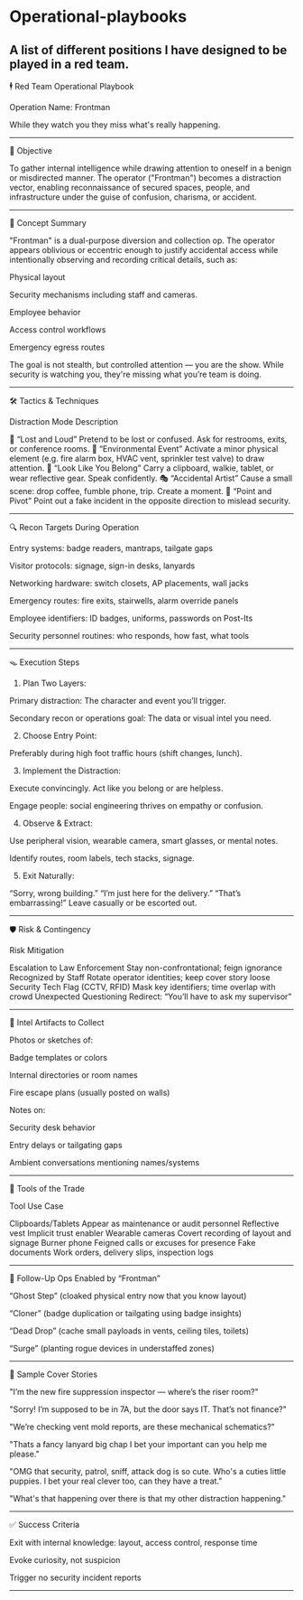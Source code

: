 # Operational-playbooks
A list of different positions I have  designed to be played in a red team.
---

🕴️ Red Team Operational Playbook

Operation Name: Frontman

While they watch you they miss what's really happening.

---

🎯 Objective

To gather internal intelligence while drawing attention to oneself in a benign or misdirected manner. The operator ("Frontman") becomes a distraction vector, enabling reconnaissance of secured spaces, people, and infrastructure under the guise of confusion, charisma, or accident.


---

🧠 Concept Summary

"Frontman" is a dual-purpose diversion and collection op. The operator appears oblivious or eccentric enough to justify accidental access while intentionally observing and recording critical details, such as:

Physical layout

Security mechanisms including staff and cameras.

Employee behavior

Access control workflows

Emergency egress routes


The goal is not stealth, but controlled attention — you are the show. While security is watching you, they're missing what you’re team is doing.

---

🛠️ Tactics & Techniques

Distraction Mode	Description

🧍 “Lost and Loud”	Pretend to be lost or confused. Ask for restrooms, exits, or conference rooms.
🚿 “Environmental Event”	Activate a minor physical element (e.g. fire alarm box, HVAC vent, sprinkler test valve) to draw attention.
📱 “Look Like You Belong”	Carry a clipboard, walkie, tablet, or wear reflective gear. Speak confidently.
🎭 “Accidental Artist”	Cause a small scene: drop coffee, fumble phone, trip. Create a moment.
👀 “Point and Pivot”	Point out a fake incident in the opposite direction to mislead security.



---

🔍 Recon Targets During Operation

Entry systems: badge readers, mantraps, tailgate gaps

Visitor protocols: signage, sign-in desks, lanyards

Networking hardware: switch closets, AP placements, wall jacks

Emergency routes: fire exits, stairwells, alarm override panels

Employee identifiers: ID badges, uniforms, passwords on Post-Its

Security personnel routines: who responds, how fast, what tools


---

🪤 Execution Steps

1. Plan Two Layers:

Primary distraction: The character and event you’ll trigger.

Secondary recon or operations goal: The data or visual intel you need.


2. Choose Entry Point:

Preferably during high foot traffic hours (shift changes, lunch).


3. Implement the Distraction:

Execute convincingly. Act like you belong or are helpless.

Engage people: social engineering thrives on empathy or confusion.


4. Observe & Extract:

Use peripheral vision, wearable camera, smart glasses, or mental notes.

Identify routes, room labels, tech stacks, signage.

5. Exit Naturally:

“Sorry, wrong building.” “I’m just here for the delivery.” “That’s embarrassing!” Leave casually or be escorted out.

---

🛡️ Risk & Contingency

Risk	Mitigation

Escalation to Law Enforcement	Stay non-confrontational; feign ignorance
Recognized by Staff	Rotate operator identities; keep cover story loose
Security Tech Flag (CCTV, RFID)	Mask key identifiers; time overlap with crowd
Unexpected Questioning	Redirect: “You’ll have to ask my supervisor”



---

📸 Intel Artifacts to Collect

Photos or sketches of:

Badge templates or colors

Internal directories or room names

Fire escape plans (usually posted on walls)


Notes on:

Security desk behavior

Entry delays or tailgating gaps

Ambient conversations mentioning names/systems




---

🧰 Tools of the Trade

Tool	Use Case

Clipboards/Tablets	Appear as maintenance or audit personnel
Reflective vest	Implicit trust enabler
Wearable cameras	Covert recording of layout and signage
Burner phone	Feigned calls or excuses for presence
Fake documents	Work orders, delivery slips, inspection logs



---

🔁 Follow-Up Ops Enabled by “Frontman”

“Ghost Step” (cloaked physical entry now that you know layout)

“Cloner” (badge duplication or tailgating using badge insights)

“Dead Drop” (cache small payloads in vents, ceiling tiles, toilets)

“Surge” (planting rogue devices in understaffed zones)



---

📄 Sample Cover Stories

"I’m the new fire suppression inspector — where’s the riser room?"

"Sorry! I’m supposed to be in 7A, but the door says IT. That’s not finance?"

"We’re checking vent mold reports, are these mechanical schematics?"

"Thats a fancy lanyard big chap I bet your important can you help me please."

"OMG that security, patrol, sniff, attack dog is so cute. Who's a cuties little puppies. I bet your real clever too, can they have a treat."

"What's that happening over there is that my other distraction happening."

---

✅ Success Criteria

Exit with internal knowledge: layout, access control, response time

Evoke curiosity, not suspicion

Trigger no security incident reports

---
